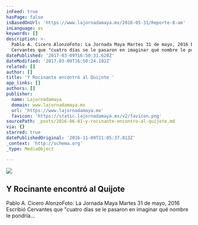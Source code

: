 ```yaml
---
inFeed: true
hasPage: false
isBasedOnUrl: 'https://www.lajornadamaya.mx/2016-05-31/Reporte-8-am'
inLanguage: es
keywords: []
description: >-
  Pablo A. Cicero AlonzoFoto: La Jornada Maya Martes 31 de mayo, 2016 Escribió
  Cervantes que "cuatro días se le pasaron en imaginar qué nombre le pondría...
datePublished: '2017-03-09T16:50:31.620Z'
dateModified: '2017-03-09T16:50:24.102Z'
related: []
author: []
title: 'Y Rocinante encontró al Quijote '
app_links: []
authors: []
publisher:
  name: Lajornadamaya
  domain: www.lajornadamaya.mx
  url: 'https://www.lajornadamaya.mx'
  favicon: 'https://static.lajornadamaya.mx/v2/favicon.png'
sourcePath: _posts/2016-06-01-y-rocinante-encontro-al-quijote.md
via: {}
starred: true
datePublishedOriginal: '2016-11-09T21:05:37.813Z'
_context: 'http://schema.org'
_type: MediaObject

---
```

<article style=""><img src="https://s3-us-west-2.amazonaws.com/the-grid-img/p/9973ad4dfd14fb5315e97e5e99df3132bb2b3149.jpg" /><h1>Y Rocinante encontró al Quijote </h1><p>Pablo A. Cicero AlonzoFoto: La Jornada Maya Martes 31 de mayo, 2016 Escribió Cervantes que "cuatro días se le pasaron en imaginar qué nombre le pondría...</p></article>